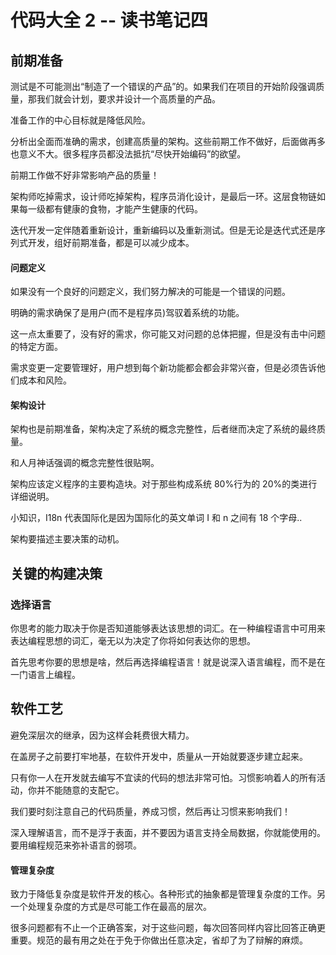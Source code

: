 # 代码大全 2 -- 读书笔记四

<a name="ne1gkt"></a>

## [](#ne1gkt)前期准备

测试是不可能测出“制造了一个错误的产品”的。如果我们在项目的开始阶段强调质量，那我们就会计划，要求并设计一个高质量的产品。

准备工作的中心目标就是降低风险。

分析出全面而准确的需求，创建高质量的架构。这些前期工作不做好，后面做再多也意义不大。很多程序员都没法抵抗“尽快开始编码”的欲望。

前期工作做不好非常影响产品的质量！

架构师吃掉需求，设计师吃掉架构，程序员消化设计，是最后一环。这层食物链如果每一级都有健康的食物，才能产生健康的代码。

迭代开发一定伴随着重新设计，重新编码以及重新测试。但是无论是迭代式还是序列式开发，组好前期准备，都是可以减少成本。

<a name="b3i6tf"></a>

#### [](#b3i6tf)问题定义

如果没有一个良好的问题定义，我们努力解决的可能是一个错误的问题。

明确的需求确保了是用户(而不是程序员)驾驭着系统的功能。

这一点太重要了，没有好的需求，你可能又对问题的总体把握，但是没有击中问题的特定方面。

需求变更一定要管理好，用户想到每个新功能都会都会非常兴奋，但是必须告诉他们成本和风险。

<a name="pdb6tf"></a>

#### [](#pdb6tf)架构设计

架构也是前期准备，架构决定了系统的概念完整性，后者继而决定了系统的最终质量。

和人月神话强调的概念完整性很贴啊。

架构应该定义程序的主要构造块。对于那些构成系统 80%行为的 20%的类进行详细说明。

小知识，I18n 代表国际化是因为国际化的英文单词 I 和 n 之间有 18 个字母..

架构要描述主要决策的动机。

<a name="bnwsxn"></a>

## [](#bnwsxn)关键的构建决策

<a name="2ghpem"></a>

### [](#2ghpem)选择语言

你思考的能力取决于你是否知道能够表达该思想的词汇。在一种编程语言中可用来表达编程思想的词汇，毫无以为决定了你将如何表达你的思想。

首先思考你要的思想是啥，然后再选择编程语言！就是说深入语言编程，而不是在一门语言上编程。

<a name="m9e1ur"></a>

## [](#m9e1ur)软件工艺

避免深层次的继承，因为这样会耗费很大精力。

在盖房子之前要打牢地基，在软件开发中，质量从一开始就要逐步建立起来。

只有你一人在开发就去编写不宜读的代码的想法非常可怕。习惯影响着人的所有活动，你并不能随意的支配它。

我们要时刻注意自己的代码质量，养成习惯，然后再让习惯来影响我们！

深入理解语言，而不是浮于表面，并不要因为语言支持全局数据，你就能使用的。要用编程规范来弥补语言的弱项。

<a name="fy2shq"></a>

#### [](#fy2shq)管理复杂度

致力于降低复杂度是软件开发的核心。各种形式的抽象都是管理复杂度的工作。另一个处理复杂度的方式是尽可能工作在最高的层次。

很多问题都有不止一个正确答案，对于这些问题，每次回答同样内容比回答正确更重要。规范的最有用之处在于免于你做出任意决定，省却了为了辩解的麻烦。
